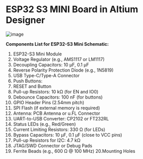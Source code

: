 # ESP32 S3 MINI Board in Altium Designer

![image](https://github.com/user-attachments/assets/f2eb5789-6c2f-480f-a1fa-559a9e3916f2)

**Components List for ESP32-S3 Mini Schematic:**
1. ESP32-S3 Mini Module
2. Voltage Regulator (e.g., AMS1117 or LM1117)
3. Decoupling Capacitors: 10 µF, 0.1 µF
4. Reverse Polarity Protection Diode (e.g., 1N5819)
5. USB Type-C/Type-A Connector
6. Push Buttons:
7. RESET and Button
8. Pull-up Resistors: 10 kΩ (for EN and IO0)
9. Debounce Capacitors: 100 nF (for buttons)
10. GPIO Header Pins (2.54mm pitch)
11. SPI Flash (if external memory is required)
12. Antenna: PCB Antenna or u.FL Connector
13. UART-to-USB Converter: CP2102 or FT232RL
14. Status LEDs (e.g., Red/Green)
15. Current Limiting Resistors: 330 Ω (for LEDs)
16. Bypass Capacitors: 10 µF, 0.1 µF (close to VCC pins)
17. Pull-up Resistors for I2C: 4.7 kΩ
18. JTAG/SWD Connector or Debug Pads
19. Ferrite Beads (e.g., 600 Ω @ 100 MHz)
20.Mounting Holes



